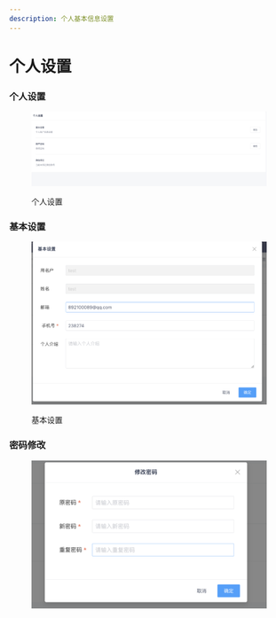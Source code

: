 ```yaml
---
description: 个人基本信息设置
---
```


# 个人设置

### 个人设置

<figure><img src="../../../.gitbook/assets/image (116).png" alt=""><figcaption><p>个人设置</p></figcaption></figure>

### 基本设置

<figure><img src="../../../.gitbook/assets/image (117).png" alt=""><figcaption><p>基本设置</p></figcaption></figure>

### 密码修改

<figure><img src="../../../.gitbook/assets/image (118).png" alt=""><figcaption></figcaption></figure>
